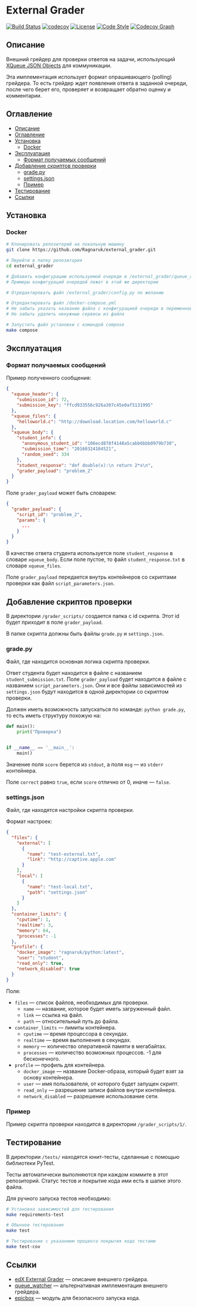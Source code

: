 # External Grader
[![Build Status](https://travis-ci.com/Ragnaruk/external_grader.svg?branch=master)](https://travis-ci.com/Ragnaruk/external_grader)
[![codecov](https://codecov.io/gh/Ragnaruk/external_grader/branch/master/graph/badge.svg)](https://codecov.io/gh/Ragnaruk/external_grader)
[![License](https://img.shields.io/badge/license-MIT-lightgrey.svg)](https://github.com/Ragnaruk/external_grader/blob/master/LICENSE)
[![Code Style](https://img.shields.io/badge/code%20style-black-000000.svg)](https://github.com/psf/black)
[![Codecov Graph](https://codecov.io/gh/Ragnaruk/external_grader/branch/master/graphs/icicle.svg)](https://codecov.io/gh/Ragnaruk/external_grader/branch/master/graphs/icicle.svg)

## Описание
Внешний грейдер для проверки ответов на задачи, использующий [XQueue JSON Objects](https://edx.readthedocs.io/projects/edx-partner-course-staff/en/latest/exercises_tools/external_graders.html#xqueue-json-objects) для коммуникации.

Эта имплементация использует формат опрашивающего (polling) грейдера. То есть грейдер ждет появления ответа в заданной очереди, после чего берет его, проверяет и возвращает обратно оценку и комментарии.

## Оглавление
* [Описание](#Описание)
* [Оглавление](#Оглавление)
* [Установка](#Установка)
    * [Docker](#Docker)
* [Эксплуатация](#Эксплуатация)
    * [Формат получаемых сообщений](#Формат-получаемых-сообщений)
* [Добавление скриптов проверки](#Добавление-скриптов-проверки)
    * [grade.py](#gradepy)
    * [settings.json](#settingsjson)
    * [Пример](#Пример)
* [Тестирование](#Тестирование)
* [Ссылки](#Ссылки)

## Установка
### Docker
```bash
# Клонировать репозиторий на локальную машину
git clone https://github.com/Ragnaruk/external_grader.git

# Перейти в папку репозитория
cd external_grader

# Добавить конфигурацию используемой очереди в /external_grader/queue_configuration/
# Примеры конфигураций очередей лежат в этой же директории

# Отредактировать файл /external_grader/config.py по желанию

# Отредактировать файл /docker-compose.yml
# Не забыть указать название файла с конфигурацией очереди в переменной окружения QUEUE_CONFIG_NAME
# Не забыть удалить ненужные сервисы из файла

# Запустить файл установки с командой compose
make compose
```

## Эксплуатация
### Формат получаемых сообщений
Пример полученного сообщения:
```json
{
  "xqueue_header": {
    "submission_id": 72,
    "submission_key": "ffcd933556c926a307c45e0af5131995"
  },
  "xqueue_files": {
    "helloworld.c": "http://download.location.com/helloworld.c"
  },
  "xqueue_body": {
    "student_info": {
      "anonymous_student_id": "106ecd878f4148a5cabb6bbb0979b730",
      "submission_time": "20160324104521",
      "random_seed": 334
    },
    "student_response": "def double(x):\n return 2*x\n",
    "grader_payload": "problem_2"
  }
}
```

Поле `grader_payload` может быть словарем:
```json
{
  "grader_payload": {
    "script_id": "problem_2",
    "params": {
      ...
    }
  }
}
```

В качестве ответа студента используется поле `student_response` в словаре `xqueue_body`.
Если поле пустое, то файл `student_response.txt` в словаре `xqueue_files`.

Поле `grader_payload` передается внутрь контейнеров со скриптами проверки как файл `script_parameters.json`.

## Добавление скриптов проверки
В директории `/grader_scripts/` создается папка с id скрипта. Этот id будет приходит в поле `grader_payload`.

В папке скрипта должны быть файлы `grade.py` и `settings.json`.

### grade.py
Файл, где находится основная логика скрипта проверки.

Ответ студента будет находится в файле с названием `student_submission.txt`.
Поле `grader_payload` будет находится в файле с названием `script_parameters.json`.
Они и все файлы зависимостей из `settings.json` будут находится в одной директории со скриптом проверки.

Должен иметь возможность запускаться по команде: `python grade.py`, то есть иметь структуру похожую на:
```python
def main():
    print("Проверка")


if __name__ == '__main__':
    main()
```

Значение поля `score` берется из `stdout`, а поля `msg` — из `stderr` контейнера.

Поле `correct` равно `true`, если `score` отлично от 0, иначе — `false`.

### settings.json
Файл, где находятся настройки скрипта проверки.

Формат настроек:
```json
{
  "files": {
    "external": [
      {
        "name": "test-external.txt",
        "link": "http://captive.apple.com"
      }
    ],
    "local": [
      {
        "name": "test-local.txt",
        "path": "settings.json"
      }
    ]
  },
  "container_limits": {
    "cputime": 1,
    "realtime": 3,
    "memory": 64,
    "processes": -1
  },
  "profile": {
    "docker_image": "ragnaruk/python:latest",
    "user": "student",
    "read_only": true,
    "network_disabled": true
  }
}
```

Поля:
* `files` — список файлов, необходимых для проверки.
    * `name` — название, которое будет иметь загруженный файл.
    * `link` — ссылка на файл.
    * `path` — относительный путь до файла.
* `container_limits` — лимиты контейнера.
    * `cputime` — время процессора в секундах. 
    * `realtime` — время выполнения в секундах.
    * `memory` — количество оперативной памяти в мегабайтах.
    * `processes` — количество возможных процессов. -1 для бесконечного.
* `profile` — профиль для контейнера.
    * `docker_image` — название Docker-образа, который будет взят за основу контейнера.
    * `user` — имя пользователя, от которого будет запущен скрипт.
    * `read_only` — разрешение записи файлов внутри контейнера.
    * `network_disabled` — разрешение использование сети.

### Пример
Пример скрипта проверки находится в директории `/grader_scripts/1/`.

## Тестирование
В директории `/tests/` находятся юнит-тесты, сделанные с помощью библиотеки PyTest.

Тесты автоматически выполняются при каждом коммите в этот репозиторий.
Статус тестов и покрытие кода ими есть в шапке этого файла.

Для ручного запуска тестов необходимо:
```bash
# Установка зависимостей для тестирования
make requirements-test

# Обычное тестирование
make test

# Тестирование с указанием процента покрытия кода тестами
make test-cov
```


## Ссылки
* [edX External Grader](https://edx.readthedocs.io/projects/edx-partner-course-staff/en/latest/exercises_tools/external_graders.html) — описание внешнего грейдера.
* [queue_watcher](https://github.com/edx/xqueue-watcher) — альтернативная имплементация внешнего грейдера.
* [epicbox](https://github.com/StepicOrg/epicbox) — модуль для безопасного запуска кода.
